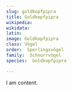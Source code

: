 ```yaml
---
slug: goldkopfpipra
title: Goldkopfpipra
wikipedia: 
wikidata: 
latin:
image: Goldkopfpipra
class: Vögel
order:  Sperlingsvögel
family:  Schnurrvögel
species:  Goldkopfpipra

---
```


I am content.
